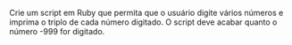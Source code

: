 Crie um script em Ruby que permita que o usuário digite vários números e imprima o triplo de cada número digitado. O script deve acabar quanto o número -999 for digitado.
